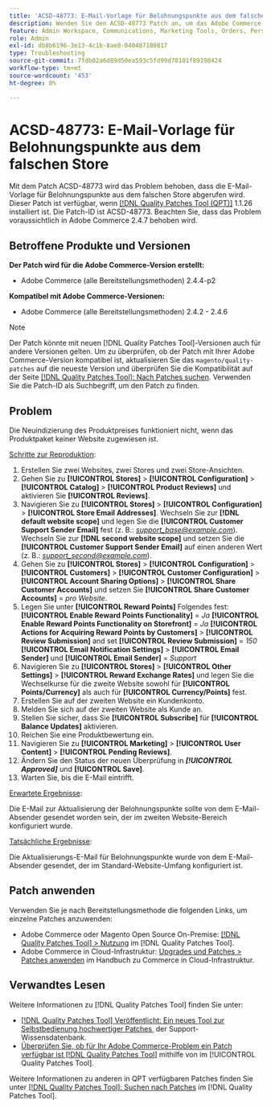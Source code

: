 ```yaml
---
title: 'ACSD-48773: E-Mail-Vorlage für Belohnungspunkte aus dem falschen Store'
description: Wenden Sie den ACSD-48773 Patch an, um das Adobe Commerce-Problem zu beheben, bei dem die E-Mail-Vorlage für Belohnungspunkte aus dem falschen Store abgerufen wird.
feature: Admin Workspace, Communications, Marketing Tools, Orders, Personalization, Rewards
role: Admin
exl-id: db8b6196-3e13-4c1b-8ae8-040487180817
type: Troubleshooting
source-git-commit: 7fdb02a6d89d50ea593c5fd99d78101f89198424
workflow-type: tm+mt
source-wordcount: '453'
ht-degree: 0%

---
```


# ACSD-48773: E-Mail-Vorlage für Belohnungspunkte aus dem falschen Store

Mit dem Patch ACSD-48773 wird das Problem behoben, dass die E-Mail-Vorlage für Belohnungspunkte aus dem falschen Store abgerufen wird. Dieser Patch ist verfügbar, wenn [[!DNL Quality Patches Tool (QPT)]](https://experienceleague.adobe.com/de/docs/commerce-operations/tools/quality-patches-tool/quality-patches-tool-to-self-serve-quality-patches) 1.1.26 installiert ist. Die Patch-ID ist ACSD-48773. Beachten Sie, dass das Problem voraussichtlich in Adobe Commerce 2.4.7 behoben wird.

## Betroffene Produkte und Versionen

**Der Patch wird für die Adobe Commerce-Version erstellt:**

* Adobe Commerce (alle Bereitstellungsmethoden) 2.4.4-p2

**Kompatibel mit Adobe Commerce-Versionen:**

* Adobe Commerce (alle Bereitstellungsmethoden) 2.4.2 - 2.4.6

>[!NOTE]
>
>Der Patch könnte mit neuen [!DNL Quality Patches Tool]-Versionen auch für andere Versionen gelten. Um zu überprüfen, ob der Patch mit Ihrer Adobe Commerce-Version kompatibel ist, aktualisieren Sie das `magento/quality-patches` auf die neueste Version und überprüfen Sie die Kompatibilität auf der Seite [[!DNL Quality Patches Tool]: Nach Patches suchen](https://experienceleague.adobe.com/tools/commerce-quality-patches/index.html?lang=de). Verwenden Sie die Patch-ID als Suchbegriff, um den Patch zu finden.

## Problem

Die Neuindizierung des Produktpreises funktioniert nicht, wenn das Produktpaket keiner Website zugewiesen ist.

<u>Schritte zur Reproduktion</u>:

1. Erstellen Sie zwei Websites, zwei Stores und zwei Store-Ansichten.
1. Gehen Sie zu **[!UICONTROL Stores]** > **[!UICONTROL Configuration]** > **[!UICONTROL Catalog]** > **[!UICONTROL Product Reviews]** und aktivieren Sie **[!UICONTROL Reviews]**.
1. Navigieren Sie zu **[!UICONTROL Stores]** > **[!UICONTROL Configuration]** > **[!UICONTROL Store Email Addresses]**.
Wechseln Sie zur **[!DNL default website scope]** und legen Sie die **[!UICONTROL Customer Support Sender Email]** fest (z. B.: *support_base@example.com*).
Wechseln Sie zur **[!DNL second website scope]** und setzen Sie die **[!UICONTROL Customer Support Sender Email]** auf einen anderen Wert (z. B.: *support_second@example.com*).
1. Gehen Sie zu **[!UICONTROL Stores]** > **[!UICONTROL Configuration]** > **[!UICONTROL Customers]** > **[!UICONTROL Customer Configuration]** > **[!UICONTROL Account Sharing Options]** > **[!UICONTROL Share Customer Accounts]** und setzen Sie **[!UICONTROL Share Customer Accounts]** = *pro Website*.
1. Legen Sie unter **[!UICONTROL Reward Points]** Folgendes fest:
   **[!UICONTROL Enable Reward Points Functionality]** = *Ja*
   **[!UICONTROL Enable Reward Points Functionality on Storefront]** = *Ja*
   **[!UICONTROL Actions for Acquiring Reward Points by Customers]** > **[!UICONTROL Review Submission]** and set **[!UICONTROL Review Submission]** = *150*
   **[!UICONTROL Email Notification Settings]** > **[!UICONTROL Email Sender]** und **[!UICONTROL Email Sender]** = *Support*
1. Navigieren Sie zu **[!UICONTROL Stores]** > **[!UICONTROL Other Settings]** > **[!UICONTROL Reward Exchange Rates]** und legen Sie die Wechselkurse für die zweite Website sowohl für **[!UICONTROL Points/Currency]** als auch für **[!UICONTROL Currency/Points]** fest.
1. Erstellen Sie auf der zweiten Website ein Kundenkonto.
1. Melden Sie sich auf der zweiten Website als Kunde an.
1. Stellen Sie sicher, dass Sie **[!UICONTROL Subscribe]** für **[!UICONTROL Balance Updates]** aktivieren.
1. Reichen Sie eine Produktbewertung ein.
1. Navigieren Sie zu **[!UICONTROL Marketing]** > **[!UICONTROL User Content]** > **[!UICONTROL Pending Reviews]**.
1. Ändern Sie den Status der neuen Überprüfung in ***[!UICONTROL Approved]*** und **[!UICONTROL Save]**.
1. Warten Sie, bis die E-Mail eintrifft.

<u>Erwartete Ergebnisse</u>:

Die E-Mail zur Aktualisierung der Belohnungspunkte sollte von dem E-Mail-Absender gesendet worden sein, der im zweiten Website-Bereich konfiguriert wurde.

<u>Tatsächliche Ergebnisse</u>:

Die Aktualisierungs-E-Mail für Belohnungspunkte wurde von dem E-Mail-Absender gesendet, der im Standard-Website-Umfang konfiguriert ist.

## Patch anwenden

Verwenden Sie je nach Bereitstellungsmethode die folgenden Links, um einzelne Patches anzuwenden:

* Adobe Commerce oder Magento Open Source On-Premise: [[!DNL Quality Patches Tool] > Nutzung](/help/tools/quality-patches-tool/usage.md) im [!DNL Quality Patches Tool].
* Adobe Commerce in Cloud-Infrastruktur: [Upgrades und Patches > Patches anwenden](https://experienceleague.adobe.com/docs/commerce-cloud-service/user-guide/develop/upgrade/apply-patches.html?lang=de) im Handbuch zu Commerce in Cloud-Infrastruktur.

## Verwandtes Lesen

Weitere Informationen zu [!DNL Quality Patches Tool] finden Sie unter:

* [[!DNL Quality Patches Tool] Veröffentlicht: Ein neues Tool zur Selbstbedienung hochwertiger Patches &#x200B;](https://experienceleague.adobe.com/de/docs/commerce-operations/tools/quality-patches-tool/quality-patches-tool-to-self-serve-quality-patches) der Support-Wissensdatenbank.
* [Überprüfen Sie, ob für Ihr Adobe Commerce-Problem ein Patch verfügbar ist [!DNL Quality Patches Tool]](/help/tools/quality-patches-tool/patches-available-in-qpt/check-patch-for-magento-issue-with-magento-quality-patches.md) mithilfe von im [!UICONTROL Quality Patches Tool].


Weitere Informationen zu anderen in QPT verfügbaren Patches finden Sie unter [[!DNL Quality Patches Tool]: Suchen nach Patches](https://experienceleague.adobe.com/tools/commerce-quality-patches/index.html?lang=de) im [!DNL Quality Patches Tool].

